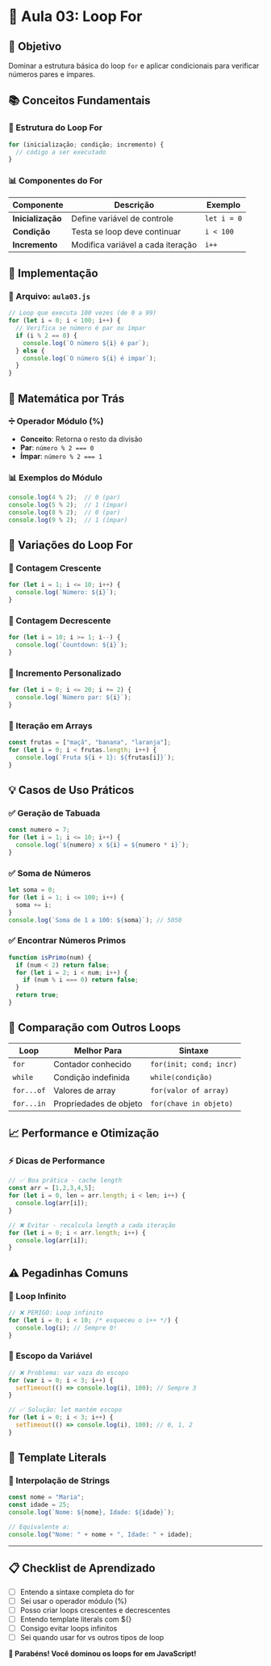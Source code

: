 # 🌟 Aula 03: Loop For

## 🎯 Objetivo
Dominar a estrutura básica do loop `for` e aplicar condicionais para verificar números pares e ímpares.

## 📚 Conceitos Fundamentais

### 🔄 Estrutura do Loop For
```javascript
for (inicialização; condição; incremento) {
  // código a ser executado
}
```

### 📊 Componentes do For
| Componente | Descrição | Exemplo |
|------------|-----------|---------|
| **Inicialização** | Define variável de controle | `let i = 0` |
| **Condição** | Testa se loop deve continuar | `i < 100` |
| **Incremento** | Modifica variável a cada iteração | `i++` |

## 🚀 Implementação

### 📝 Arquivo: `aula03.js`
```javascript
// Loop que executa 100 vezes (de 0 a 99)
for (let i = 0; i < 100; i++) {
  // Verifica se número é par ou ímpar
  if (i % 2 == 0) {
    console.log(`O número ${i} é par`);
  } else {
    console.log(`O número ${i} é impar`);
  }
}
```

## 🧮 Matemática por Trás

### ➗ Operador Módulo (%)
- **Conceito**: Retorna o resto da divisão
- **Par**: `número % 2 === 0`
- **Ímpar**: `número % 2 === 1`

### 📊 Exemplos do Módulo
```javascript
console.log(4 % 2);  // 0 (par)
console.log(5 % 2);  // 1 (ímpar)
console.log(8 % 2);  // 0 (par)
console.log(9 % 2);  // 1 (ímpar)
```

## 🧪 Variações do Loop For

### 🔢 Contagem Crescente
```javascript
for (let i = 1; i <= 10; i++) {
  console.log(`Número: ${i}`);
}
```

### 🔢 Contagem Decrescente
```javascript
for (let i = 10; i >= 1; i--) {
  console.log(`Countdown: ${i}`);
}
```

### 🔢 Incremento Personalizado
```javascript
for (let i = 0; i <= 20; i += 2) {
  console.log(`Número par: ${i}`);
}
```

### 🔢 Iteração em Arrays
```javascript
const frutas = ["maçã", "banana", "laranja"];
for (let i = 0; i < frutas.length; i++) {
  console.log(`Fruta ${i + 1}: ${frutas[i]}`);
}
```

## 💡 Casos de Uso Práticos

### ✅ Geração de Tabuada
```javascript
const numero = 7;
for (let i = 1; i <= 10; i++) {
  console.log(`${numero} x ${i} = ${numero * i}`);
}
```

### ✅ Soma de Números
```javascript
let soma = 0;
for (let i = 1; i <= 100; i++) {
  soma += i;
}
console.log(`Soma de 1 a 100: ${soma}`); // 5050
```

### ✅ Encontrar Números Primos
```javascript
function isPrimo(num) {
  if (num < 2) return false;
  for (let i = 2; i < num; i++) {
    if (num % i === 0) return false;
  }
  return true;
}
```

## 🔧 Comparação com Outros Loops

| Loop | Melhor Para | Sintaxe |
|------|-------------|---------|
| `for` | Contador conhecido | `for(init; cond; incr)` |
| `while` | Condição indefinida | `while(condição)` |
| `for...of` | Valores de array | `for(valor of array)` |
| `for...in` | Propriedades de objeto | `for(chave in objeto)` |

## 📈 Performance e Otimização

### ⚡ Dicas de Performance
```javascript
// ✅ Boa prática - cache length
const arr = [1,2,3,4,5];
for (let i = 0, len = arr.length; i < len; i++) {
  console.log(arr[i]);
}

// ❌ Evitar - recalcula length a cada iteração
for (let i = 0; i < arr.length; i++) {
  console.log(arr[i]);
}
```

## ⚠️ Pegadinhas Comuns

### 🐛 Loop Infinito
```javascript
// ❌ PERIGO: Loop infinito
for (let i = 0; i < 10; /* esqueceu o i++ */) {
  console.log(i); // Sempre 0!
}
```

### 🐛 Escopo da Variável
```javascript
// ❌ Problema: var vaza do escopo
for (var i = 0; i < 3; i++) {
  setTimeout(() => console.log(i), 100); // Sempre 3
}

// ✅ Solução: let mantém escopo
for (let i = 0; i < 3; i++) {
  setTimeout(() => console.log(i), 100); // 0, 1, 2
}
```

## 📖 Template Literals

### 🎨 Interpolação de Strings
```javascript
const nome = "Maria";
const idade = 25;
console.log(`Nome: ${nome}, Idade: ${idade}`);

// Equivalente a:
console.log("Nome: " + nome + ", Idade: " + idade);
```

---

## 📋 Checklist de Aprendizado

- [ ] Entendo a sintaxe completa do for
- [ ] Sei usar o operador módulo (%)
- [ ] Posso criar loops crescentes e decrescentes
- [ ] Entendo template literals com ${}
- [ ] Consigo evitar loops infinitos
- [ ] Sei quando usar for vs outros tipos de loop

**🎉 Parabéns! Você dominou os loops for em JavaScript!**
